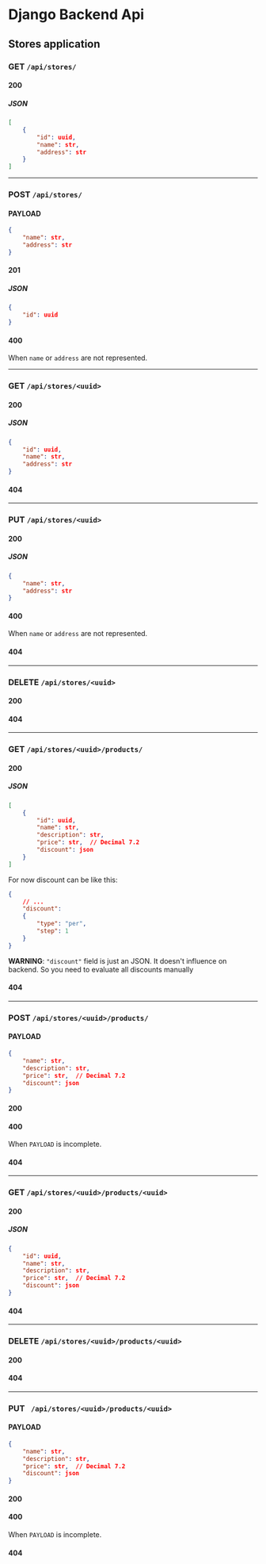 # Django Backend Api
## Stores application
### GET `/api/stores/`
#### 200
##### JSON
```json
[
    {
        "id": uuid,
        "name": str,
        "address": str
    }
]
```

-----

### POST `/api/stores/`
#### PAYLOAD
```json
{
    "name": str,
    "address": str
}
```

#### 201
##### JSON
```json
{
    "id": uuid
}
```

#### 400
When `name` or `address` are not represented.

-----

### GET `/api/stores/<uuid>`
#### 200
##### JSON
```json
{
    "id": uuid,
    "name": str,
    "address": str
}
```

#### 404

-----

### PUT `/api/stores/<uuid>`
#### 200
##### JSON
```json
{
    "name": str,
    "address": str
}
```

#### 400
When `name` or `address` are not represented.

#### 404

-----

### DELETE `/api/stores/<uuid>`
#### 200
#### 404

-----

### GET `/api/stores/<uuid>/products/`
#### 200
##### JSON
```json
[
    {
        "id": uuid,
        "name": str,
        "description": str,
        "price": str,  // Decimal 7.2
        "discount": json
    }
]
```

For now discount can be like this:
```json
{
    // ...
    "discount":
    {
        "type": "per",
        "step": 1
    }
}
```

**WARNING**: `"discount"` field is just an JSON. It doesn't influence on backend. So you need to evaluate all discounts manually

#### 404

-----

### POST `/api/stores/<uuid>/products/`
#### PAYLOAD
```json
{
    "name": str,
    "description": str,
    "price": str,  // Decimal 7.2
    "discount": json
}
```

#### 200
#### 400
When `PAYLOAD` is incomplete.

#### 404

-------

### GET `/api/stores/<uuid>/products/<uuid>`
#### 200
##### JSON
```json
{
    "id": uuid,
    "name": str,
    "description": str,
    "price": str,  // Decimal 7.2
    "discount": json
}
```

#### 404

-----

### DELETE `/api/stores/<uuid>/products/<uuid>`
#### 200
#### 404

----

### PUT ` /api/stores/<uuid>/products/<uuid>`
#### PAYLOAD
```json
{
    "name": str,
    "description": str,
    "price": str,  // Decimal 7.2
    "discount": json
}
```

#### 200
#### 400
When `PAYLOAD` is incomplete.

#### 404
